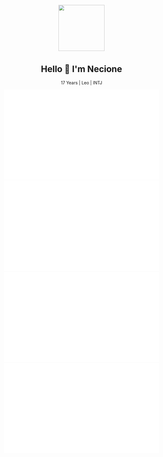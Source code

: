 <p align="center">
  <p align="center">
    <img width="150" height="150" src = "https://i.imgur.com/Qpq9YhS.png">
      </p>
    <h1 align="center"><b>Hello 👋 I'm Necione</b></h1>
    <p align="center">
      17 Years | Leo | INTJ
    </p>
</p>

<p align="center">
  <img src="https://raw.githubusercontent.com/necione/github-stats/master/generated/overview.svg#gh-dark-mode-only" />
  <img src="https://raw.githubusercontent.com/necione/github-stats/master/generated/languages.svg#gh-dark-mode-only" />
  <img src="https://raw.githubusercontent.com/necione/github-stats/master/generated/overview.svg#gh-light-mode-only" />
  <img src="https://raw.githubusercontent.com/necione/github-stats/master/generated/languages.svg#gh-light-mode-only" />
</p>
